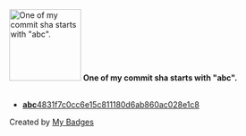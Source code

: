 <img src="https://my-badges.github.io/my-badges/abc-commit.png" alt="One of my commit sha starts with &quot;abc&quot;." title="One of my commit sha starts with &quot;abc&quot;." width="128">
<strong>One of my commit sha starts with &quot;abc&quot;.</strong>
<br><br>

- <a href="https://github.com/kingstar0118/MERNGraphqlChat/commit/abc4831f7c0cc6e15c811180d6ab860ac028e1c8"><strong>abc</strong>4831f7c0cc6e15c811180d6ab860ac028e1c8</a>


Created by <a href="https://github.com/my-badges/my-badges">My Badges</a>